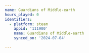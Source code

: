 ```yaml
---
name: Guardians of Middle-earth
hours_played: 0
identifiers:
  - platform: steam
    appid: '111900'
    name: Guardians of Middle-earth
    synced_on: '2024-07-04'

---
```

